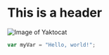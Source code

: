 # This is a header
![Image of Yaktocat](https://octodex.github.com/images/yaktocat.png)
``` javascript
var myVar = "Hello, world!";
```

